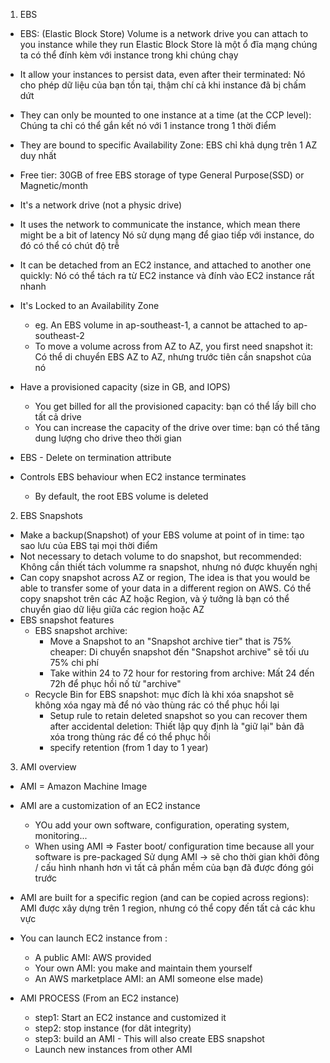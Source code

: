 1. EBS
- EBS: (Elastic Block Store) Volume is a network drive you can attach to you instance while they run
  Elastic Block Store là một ổ đĩa mạng chúng ta có thể đính kèm với instance trong khi chúng chạy
- It allow your instances to persist data, even after their terminated: Nó cho phép dữ liệu của bạn tồn tại, thậm chí cả khi instance đã bị chấm dứt
- They can only be mounted to one instance at a time (at the CCP level): Chúng ta chỉ có thể gắn kết nó với 1 instance trong 1 thời điểm
- They are bound to specific Availability Zone: EBS chỉ khả dụng trên 1 AZ duy nhất
- Free tier: 30GB of free EBS storage of type General Purpose(SSD) or Magnetic/month
- It's a network drive (not a physic drive)
- It uses the network to communicate the instance, which mean there might be a bit of latency
  Nó sử dụng mạng để giao tiếp với instance, do đó có thể có chút độ trễ
- It can be detached from an EC2 instance, and attached to another one quickly:
  Nó có thể tách ra từ EC2 instance và đính vào EC2 instance rất nhanh
- It's Locked to an Availability Zone
  - eg. An EBS volume in ap-southeast-1, a cannot be attached to ap-southeast-2
  - To move a volume across from AZ to AZ, you first need snapshot it: Có thể di chuyển EBS AZ  to AZ, nhưng trước tiên cần snapshot của nó
- Have a provisioned capacity (size in GB, and IOPS)
  - You get billed for all the provisioned capacity: bạn có thể lấy bill cho tất cả drive
  - You can increase the capacity of the drive over time: bạn có thể tăng dung lượng cho drive theo thời gian
  
- EBS - Delete on termination attribute
- Controls EBS behaviour when EC2 instance terminates
  - By default, the root EBS volume is deleted
2. EBS Snapshots
- Make a backup(Snapshot) of your EBS volume at point of in time: tạo sao lưu của EBS tại mọi thời điểm
- Not necessary to detach volume to do snapshot, but recommended: Không cần thiết tách volumme ra snapshot, nhưng nó được khuyến nghị
- Can copy snapshot across AZ or region, The idea is that you would be able to transfer some of your data in a different region on AWS.
  Có thể copy snapshot trên các AZ hoặc Region, và ý tưởng là bạn có thể chuyển giao dữ liệu giữa các region hoặc AZ
- EBS snapshot features
  - EBS snapshot archive:
    - Move a Snapshot to an "Snapshot archive tier" that is 75% cheaper: Di chuyển snapshot đến "Snapshot archive" sẽ tối ưu 75% chi phí
    - Take within 24 to 72 hour for restoring from archive: Mất 24 đến 72h để phục hồi nố từ "archive"
  - Recycle Bin for EBS snapshot: mục đích là khi xóa snapshot sẽ không xóa ngay mà để nó vào thùng rác có thể phục hồi lại
    - Setup rule to retain deleted snapshot so you can recover them after accidental deletion: Thiết lập quy định là "giữ lại" bản đã xóa trong thùng rác để có thể phục hồi
    - specify retention (from 1 day to 1 year)

3. AMI overview
 - AMI =  Amazon Machine Image
 - AMI are a customization of an EC2 instance 
   - YOu add your own software, configuration, operating system, monitoring...
   - When using AMI => Faster boot/ configuration time because all your software is pre-packaged
   Sử dụng AMI -> sẽ cho thời gian khởi đông / cấu hình nhanh hơn  vì tất cả phần mềm của bạn đã được đóng gói trước
 - AMI are built for a specific region (and can be copied across regions): AMI được xây dựng trên 1 region, nhưng có thể copy đến tất cả các khu vực
 - You can launch EC2 instance from :
   - A public AMI: AWS provided
   - Your own AMI: you make and maintain them yourself
   - An AWS marketplace AMI: an AMI someone else made)
 
 - AMI PROCESS (From an EC2 instance)
   - step1: Start an EC2 instance and customized it
   - step2: stop instance (for dât integrity)
   - step3: build an AMI - This will also create EBS snapshot
   - Launch new instances from other AMI
